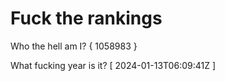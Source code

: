 # Fuck the rankings

Who the hell am I?
{ 1058983 }

What fucking year is it?
[ 2024-01-13T06:09:41Z ]
